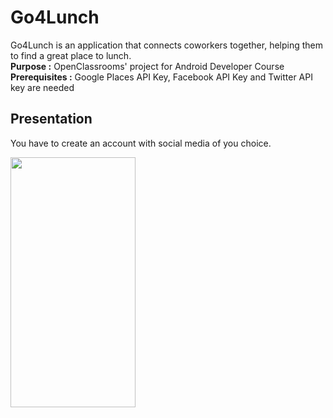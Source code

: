 # Go4Lunch
Go4Lunch is an application that connects coworkers together, helping them to find a great place to lunch.  
**Purpose :** OpenClassrooms' project for Android Developer Course  
**Prerequisites :** Google Places API Key, Facebook API Key and Twitter API key are needed  

## Presentation
You have to create an account with social media of you choice.

<img src="https://i.postimg.cc/K4hRNQbz/Go4Lunch.jpg" width="200" height="400" />

